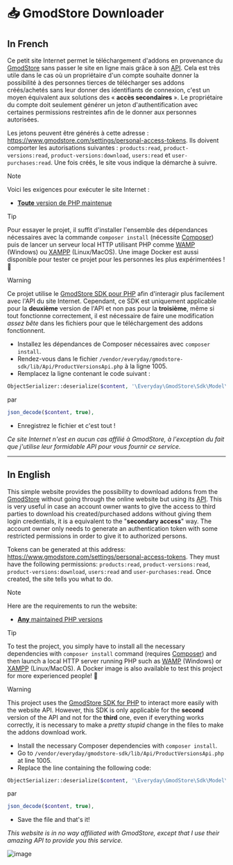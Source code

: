 # 📥 GmodStore Downloader

## In French

Ce petit site Internet permet le téléchargement d'addons en provenance du [GmodStore](https://www.gmodstore.com/) sans passer le site en ligne mais grâce à son [API](https://docs.gmodstore.com/). Cela est très utile dans le cas où un propriétaire d'un compte souhaite donner la possibilité à des personnes tierces de télécharger ses addons créés/achetés sans leur donner des identifiants de connexion, c'est un moyen équivalent aux solutions des « **accès secondaires** ». Le propriétaire du compte doit seulement générer un jeton d'authentification avec certaines permissions restreintes afin de le donner aux personnes autorisées.

Les jetons peuvent être générés à cette adresse : https://www.gmodstore.com/settings/personal-access-tokens. Ils doivent comporter les autorisations suivantes : `products:read`, `product-versions:read`, `product-versions:download`, `users:read` et `user-purchases:read`. Une fois créés, le site vous indique la démarche à suivre.

> [!NOTE]
> Voici les exigences pour exécuter le site Internet :
> * [**Toute** version de PHP maintenue](https://www.php.net/supported-versions.php)

> [!TIP]
> Pour essayer le projet, il suffit d'installer l'ensemble des dépendances nécessaires avec la commande `composer install` (nécessite [Composer](https://getcomposer.org/download/)) puis de lancer un serveur local HTTP utilisant PHP comme [WAMP](https://www.wampserver.com/) (Windows) ou [XAMPP](https://www.apachefriends.org/index.html) (Linux/MacOS). Une image Docker est aussi disponible pour tester ce projet pour les personnes les plus expérimentées ! 🐳

> [!WARNING]
> Ce projet utilise le [GmodStore SDK pour PHP](https://github.com/everyday-as/gmodstore-php-sdk) afin d'interagir plus facilement avec l'API du site Internet. Cependant, ce SDK est uniquement applicable pour la **deuxième** version de l'API et non pas pour la **troisième**, même si tout fonctionne correctement, il est nécessaire de faire une modification *assez bête* dans les fichiers pour que le téléchargement des addons fonctionnent.
>
> * Installez les dépendances de Composer nécessaires avec `composer install`.
> * Rendez-vous dans le fichier `/vendor/everyday/gmodstore-sdk/lib/Api/ProductVersionsApi.php` à la ligne 1005.
> * Remplacez la ligne contenant le code suivant :
> ```php
> ObjectSerializer::deserialize($content, '\Everyday\GmodStore\Sdk\Model\DownloadProductVersionResponse', []),
> ```
> par
> ```php
> json_decode($content, true),
> ```
> * Enregistrez le fichier et c'est tout !

*Ce site Internet n'est en aucun cas affilié à GmodStore, à l'exception du fait que j'utilise leur formidable API pour vous fournir ce service.*

___

## In English

This simple website provides the possibility to download addons from the [GmodStore](https://www.gmodstore.com/) without going through the online website but using its [API](https://docs.gmodstore.com/). This is very useful in case an account owner wants to give the access to third parties to download his created/purchased addons without giving them login credentials, it is a equivalent to the "**secondary access**" way. The account owner only needs to generate an authentication token with some restricted permissions in order to give it to authorized persons.

Tokens can be generated at this address: https://www.gmodstore.com/settings/personal-access-tokens. They must have the following permissions: `products:read`, `product-versions:read`, `product-versions:download`, `users:read` and `user-purchases:read`. Once created, the site tells you what to do.

> [!NOTE]
> Here are the requirements to run the website:
> * [**Any** maintained PHP versions](https://www.php.net/supported-versions.php)

> [!TIP]
> To test the project, you simply have to install all the necessary dependencies with `composer install` command (requires [Composer](https://getcomposer.org/download/)) and then launch a local HTTP server running PHP such as [WAMP](https://www.wampserver.com/) (Windows) or [XAMPP](https://www.apachefriends.org/index.html) (Linux/MacOS). A Docker image is also available to test this project for more experienced people! 🐳

> [!WARNING]
> This project uses the [GmodStore SDK for PHP](https://github.com/everyday-as/gmodstore-php-sdk) to interact more easily with the website API. However, this SDK is only applicable for the **second** version of the API and not for the **third** one, even if everything works correctly, it is necessary to make a *pretty stupid* change in the files to make the addons download work.
>
> * Install the necessary Composer dependencies with `composer install`.
> * Go to `/vendor/everyday/gmodstore-sdk/lib/Api/ProductVersionsApi.php` at line 1005.
> * Replace the line containing the following code:
> ```php
> ObjectSerializer::deserialize($content, '\Everyday\GmodStore\Sdk\Model\DownloadProductVersionResponse', []),
> ```
> par
> ```php
> json_decode($content, true),
> ```
> * Save the file and that's it!

*This website is in no way affiliated with GmodStore, except that I use their amazing API to provide you this service.*

![image](https://user-images.githubusercontent.com/26360935/190854337-559ea766-dc34-4b49-b9bb-f3f69399f92d.png)